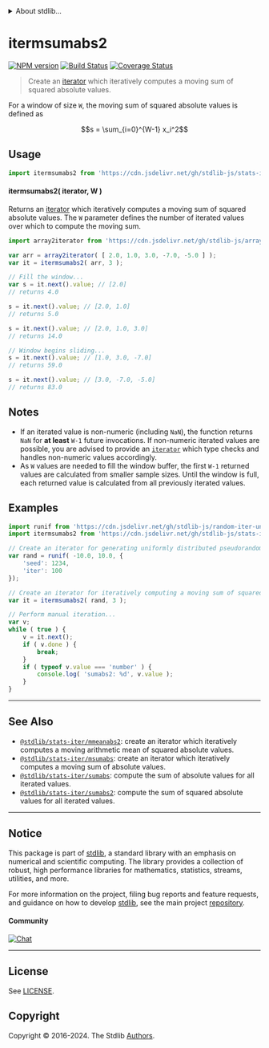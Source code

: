 <!--

@license Apache-2.0

Copyright (c) 2019 The Stdlib Authors.

Licensed under the Apache License, Version 2.0 (the "License");
you may not use this file except in compliance with the License.
You may obtain a copy of the License at

   http://www.apache.org/licenses/LICENSE-2.0

Unless required by applicable law or agreed to in writing, software
distributed under the License is distributed on an "AS IS" BASIS,
WITHOUT WARRANTIES OR CONDITIONS OF ANY KIND, either express or implied.
See the License for the specific language governing permissions and
limitations under the License.

-->


<details>
  <summary>
    About stdlib...
  </summary>
  <p>We believe in a future in which the web is a preferred environment for numerical computation. To help realize this future, we've built stdlib. stdlib is a standard library, with an emphasis on numerical and scientific computation, written in JavaScript (and C) for execution in browsers and in Node.js.</p>
  <p>The library is fully decomposable, being architected in such a way that you can swap out and mix and match APIs and functionality to cater to your exact preferences and use cases.</p>
  <p>When you use stdlib, you can be absolutely certain that you are using the most thorough, rigorous, well-written, studied, documented, tested, measured, and high-quality code out there.</p>
  <p>To join us in bringing numerical computing to the web, get started by checking us out on <a href="https://github.com/stdlib-js/stdlib">GitHub</a>, and please consider <a href="https://opencollective.com/stdlib">financially supporting stdlib</a>. We greatly appreciate your continued support!</p>
</details>

# itermsumabs2

[![NPM version][npm-image]][npm-url] [![Build Status][test-image]][test-url] [![Coverage Status][coverage-image]][coverage-url] <!-- [![dependencies][dependencies-image]][dependencies-url] -->

> Create an [iterator][mdn-iterator-protocol] which iteratively computes a moving sum of squared absolute values.

<section class="intro">

For a window of size `W`, the moving sum of squared absolute values is defined as

<!-- <equation class="equation" label="eq:moving_sum_squared_absolute_values" align="center" raw="s = \sum_{i=0}^{W-1} x_i^2" alt="Equation for the moving sum of squared absolute values."> -->

```math
s = \sum_{i=0}^{W-1} x_i^2
```

<!-- <div class="equation" align="center" data-raw-text="s = \sum_{i=0}^{W-1} x_i^2" data-equation="eq:moving_sum_squared_absolute_values">
    <img src="https://cdn.jsdelivr.net/gh/stdlib-js/stdlib@601912bba7cacd1e1ffed3583e9b86e6383b4202/lib/node_modules/@stdlib/stats/iter/msumabs2/docs/img/equation_moving_sum_squared_absolute_values.svg" alt="Equation for the moving sum of squared absolute values.">
    <br>
</div> -->

<!-- </equation> -->

</section>

<!-- /.intro -->

<!-- Package usage documentation. -->



<section class="usage">

## Usage

```javascript
import itermsumabs2 from 'https://cdn.jsdelivr.net/gh/stdlib-js/stats-iter-msumabs2@deno/mod.js';
```

#### itermsumabs2( iterator, W )

Returns an [iterator][mdn-iterator-protocol] which iteratively computes a moving sum of squared absolute values. The `W` parameter defines the number of iterated values over which to compute the moving sum.

```javascript
import array2iterator from 'https://cdn.jsdelivr.net/gh/stdlib-js/array-to-iterator@deno/mod.js';

var arr = array2iterator( [ 2.0, 1.0, 3.0, -7.0, -5.0 ] );
var it = itermsumabs2( arr, 3 );

// Fill the window...
var s = it.next().value; // [2.0]
// returns 4.0

s = it.next().value; // [2.0, 1.0]
// returns 5.0

s = it.next().value; // [2.0, 1.0, 3.0]
// returns 14.0

// Window begins sliding...
s = it.next().value; // [1.0, 3.0, -7.0]
// returns 59.0

s = it.next().value; // [3.0, -7.0, -5.0]
// returns 83.0
```

</section>

<!-- /.usage -->

<!-- Package usage notes. Make sure to keep an empty line after the `section` element and another before the `/section` close. -->

<section class="notes">

## Notes

-   If an iterated value is non-numeric (including `NaN`), the function returns `NaN` for **at least** `W-1` future invocations. If non-numeric iterated values are possible, you are advised to provide an [`iterator`][mdn-iterator-protocol] which type checks and handles non-numeric values accordingly.
-   As `W` values are needed to fill the window buffer, the first `W-1` returned values are calculated from smaller sample sizes. Until the window is full, each returned value is calculated from all previously iterated values.

</section>

<!-- /.notes -->

<!-- Package usage examples. -->

<section class="examples">

## Examples

<!-- eslint no-undef: "error" -->

```javascript
import runif from 'https://cdn.jsdelivr.net/gh/stdlib-js/random-iter-uniform@deno/mod.js';
import itermsumabs2 from 'https://cdn.jsdelivr.net/gh/stdlib-js/stats-iter-msumabs2@deno/mod.js';

// Create an iterator for generating uniformly distributed pseudorandom numbers:
var rand = runif( -10.0, 10.0, {
    'seed': 1234,
    'iter': 100
});

// Create an iterator for iteratively computing a moving sum of squared absolute values:
var it = itermsumabs2( rand, 3 );

// Perform manual iteration...
var v;
while ( true ) {
    v = it.next();
    if ( v.done ) {
        break;
    }
    if ( typeof v.value === 'number' ) {
        console.log( 'sumabs2: %d', v.value );
    }
}
```

</section>

<!-- /.examples -->

<!-- Section to include cited references. If references are included, add a horizontal rule *before* the section. Make sure to keep an empty line after the `section` element and another before the `/section` close. -->

<section class="references">

</section>

<!-- /.references -->

<!-- Section for related `stdlib` packages. Do not manually edit this section, as it is automatically populated. -->

<section class="related">

* * *

## See Also

-   <span class="package-name">[`@stdlib/stats-iter/mmeanabs2`][@stdlib/stats/iter/mmeanabs2]</span><span class="delimiter">: </span><span class="description">create an iterator which iteratively computes a moving arithmetic mean of squared absolute values.</span>
-   <span class="package-name">[`@stdlib/stats-iter/msumabs`][@stdlib/stats/iter/msumabs]</span><span class="delimiter">: </span><span class="description">create an iterator which iteratively computes a moving sum of absolute values.</span>
-   <span class="package-name">[`@stdlib/stats-iter/sumabs`][@stdlib/stats/iter/sumabs]</span><span class="delimiter">: </span><span class="description">compute the sum of absolute values for all iterated values.</span>
-   <span class="package-name">[`@stdlib/stats-iter/sumabs2`][@stdlib/stats/iter/sumabs2]</span><span class="delimiter">: </span><span class="description">compute the sum of squared absolute values for all iterated values.</span>

</section>

<!-- /.related -->

<!-- Section for all links. Make sure to keep an empty line after the `section` element and another before the `/section` close. -->


<section class="main-repo" >

* * *

## Notice

This package is part of [stdlib][stdlib], a standard library with an emphasis on numerical and scientific computing. The library provides a collection of robust, high performance libraries for mathematics, statistics, streams, utilities, and more.

For more information on the project, filing bug reports and feature requests, and guidance on how to develop [stdlib][stdlib], see the main project [repository][stdlib].

#### Community

[![Chat][chat-image]][chat-url]

---

## License

See [LICENSE][stdlib-license].


## Copyright

Copyright &copy; 2016-2024. The Stdlib [Authors][stdlib-authors].

</section>

<!-- /.stdlib -->

<!-- Section for all links. Make sure to keep an empty line after the `section` element and another before the `/section` close. -->

<section class="links">

[npm-image]: http://img.shields.io/npm/v/@stdlib/stats-iter-msumabs2.svg
[npm-url]: https://npmjs.org/package/@stdlib/stats-iter-msumabs2

[test-image]: https://github.com/stdlib-js/stats-iter-msumabs2/actions/workflows/test.yml/badge.svg?branch=main
[test-url]: https://github.com/stdlib-js/stats-iter-msumabs2/actions/workflows/test.yml?query=branch:main

[coverage-image]: https://img.shields.io/codecov/c/github/stdlib-js/stats-iter-msumabs2/main.svg
[coverage-url]: https://codecov.io/github/stdlib-js/stats-iter-msumabs2?branch=main

<!--

[dependencies-image]: https://img.shields.io/david/stdlib-js/stats-iter-msumabs2.svg
[dependencies-url]: https://david-dm.org/stdlib-js/stats-iter-msumabs2/main

-->

[chat-image]: https://img.shields.io/gitter/room/stdlib-js/stdlib.svg
[chat-url]: https://app.gitter.im/#/room/#stdlib-js_stdlib:gitter.im

[stdlib]: https://github.com/stdlib-js/stdlib

[stdlib-authors]: https://github.com/stdlib-js/stdlib/graphs/contributors

[umd]: https://github.com/umdjs/umd
[es-module]: https://developer.mozilla.org/en-US/docs/Web/JavaScript/Guide/Modules

[deno-url]: https://github.com/stdlib-js/stats-iter-msumabs2/tree/deno
[umd-url]: https://github.com/stdlib-js/stats-iter-msumabs2/tree/umd
[esm-url]: https://github.com/stdlib-js/stats-iter-msumabs2/tree/esm
[branches-url]: https://github.com/stdlib-js/stats-iter-msumabs2/blob/main/branches.md

[stdlib-license]: https://raw.githubusercontent.com/stdlib-js/stats-iter-msumabs2/main/LICENSE

[mdn-iterator-protocol]: https://developer.mozilla.org/en-US/docs/Web/JavaScript/Reference/Iteration_protocols#The_iterator_protocol

<!-- <related-links> -->

[@stdlib/stats/iter/mmeanabs2]: https://github.com/stdlib-js/stats-iter-mmeanabs2/tree/deno

[@stdlib/stats/iter/msumabs]: https://github.com/stdlib-js/stats-iter-msumabs/tree/deno

[@stdlib/stats/iter/sumabs]: https://github.com/stdlib-js/stats-iter-sumabs/tree/deno

[@stdlib/stats/iter/sumabs2]: https://github.com/stdlib-js/stats-iter-sumabs2/tree/deno

<!-- </related-links> -->

</section>

<!-- /.links -->

